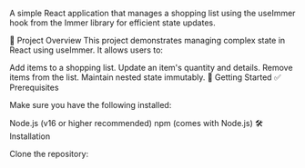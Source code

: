 A simple React application that manages a shopping list using the useImmer hook from the Immer library for efficient state updates.

📜 Project Overview
This project demonstrates managing complex state in React using useImmer. It allows users to:

Add items to a shopping list.
Update an item's quantity and details.
Remove items from the list.
Maintain nested state immutably.
🚀 Getting Started
✅ Prerequisites

Make sure you have the following installed:

Node.js (v16 or higher recommended)
npm (comes with Node.js)
🛠 Installation

Clone the repository: